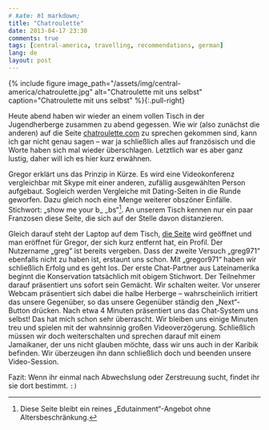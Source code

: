 ```yaml
---
# kate: hl markdown;
title: "Chatroulette"
date: 2013-04-17 23:30
comments: true
tags: [central-america, travelling, recommendations, german]
lang: de
layout: post
---
```


{% include figure image_path="/assets/img/central-america/chatroulette.jpg" alt="Chatroulette mit uns selbst" caption="Chatroulette mit uns selbst" %}{:.pull-right}

Heute abend haben wir wieder an einem vollen Tisch in der Jugendherberge zusammen
zu abend gegessen. Wie wir (also zunächst die anderen) auf die Seite
[chatroulette.com][chat] zu sprechen gekommen sind, kann ich gar nicht genau
sagen – war ja schließlich alles auf französisch und die Worte haben sich mal
wieder überschlagen. Letztlich war es aber ganz lustig, daher will ich es hier
kurz erwähnen.

<!-- more -->

Gregor erklärt uns das Prinzip in Kürze. Es wird eine Videokonferenz vergleichbar
mit Skype mit einer anderen, zufällig ausgewählten Person aufgebaut. Sogleich
werden Vergleiche mit Dating-Seiten in die Runde geworfen. Dazu gleich noch eine
Menge weiterer obszöner Einfälle. Stichwort: „show me your b\_ \_bs“[^1]. An unserem Tisch
kennen nur ein paar Franzosen diese Seite, die sich auf der Stelle davon distanzieren.

Gleich darauf steht der Laptop auf dem Tisch, [die Seite][chat] wird geöffnet und
man eröffnet für Gregor, der sich kurz entfernt hat, ein Profil. Der Nutzername
„greg“ ist bereits vergeben. Dass der zweite Versuch „greg971“ ebenfalls nicht zu
haben ist, erstaunt uns schon. Mit „gregor971“ haben wir schließlich Erfolg und es
geht los. Der erste Chat-Partner aus Lateinamerika beginnt die Konservation
tatsächlich mit obigem Stichwort. Der Teilnehmer darauf präsentiert uns sofort
sein Gemächt. Wir schalten weiter. Vor unserer Webcam präsentiert sich dabei die halbe
Herberge – wahrscheinlich irritiert das unsere Gegenüber, so das unsere Gegenüber
ständig den „Next“-Button drücken. Nach etwa 4 Minuten präsentiert uns das Chat-System
uns selbst! Das hat mich schon sehr überrascht. Wir bleiben uns einige Minuten treu
und spielen mit der wahnsinnig großen Videoverzögerung. Schließlich müssen wir doch
weiterschalten und sprechen darauf mit einem Jamaikaner, der uns nicht glauben möchte,
dass wir uns auch in der Karibik befinden. Wir überzeugen ihn dann schließlich doch
und beenden unsere Video-Session.

Fazit: Wenn ihr einmal nach Abwechslung oder Zerstreuung sucht, findet ihr sie
dort bestimmt. `:)`

[chat]: http://chatroulette.com/ "Homepage des Chatroulettes"
[^1]: Diese Seite bleibt ein reines „Edutainment“-Angebot ohne Altersbeschränkung.